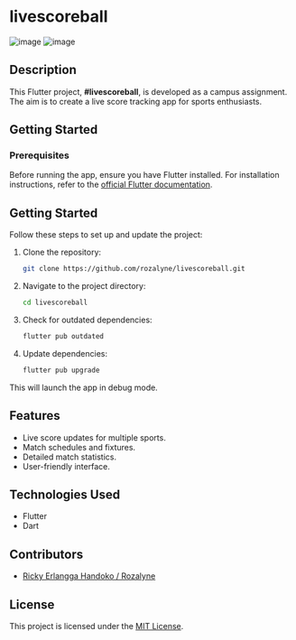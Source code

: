 # livescoreball
![image](https://github.com/rozalyne/livescoreball/assets/67235972/ba0d3157-00f5-44db-8580-360263097822)
![image](https://github.com/rozalyne/livescoreball/assets/67235972/740bc43f-65a5-4fb8-8282-0ca6fb8daf42)

## Description

This Flutter project, **#livescoreball**, is developed as a campus assignment.
The aim is to create a live score tracking app for sports enthusiasts.

## Getting Started

### Prerequisites

Before running the app, ensure you have Flutter installed. For installation instructions,
refer to the [official Flutter documentation](https://flutter.dev/docs/get-started/install).

## Getting Started

Follow these steps to set up and update the project:

1. Clone the repository:
    ```sh
    git clone https://github.com/rozalyne/livescoreball.git
    ```

2. Navigate to the project directory:
    ```sh
    cd livescoreball
    ```

3. Check for outdated dependencies:
    ```sh
    flutter pub outdated
    ```


4. Update dependencies:
    ```sh
    flutter pub upgrade
    ```

This will launch the app in debug mode.

## Features

- Live score updates for multiple sports.
- Match schedules and fixtures.
- Detailed match statistics.
- User-friendly interface.

## Technologies Used

- Flutter
- Dart

## Contributors

- [Ricky Erlangga Handoko / Rozalyne](https://github.com/rozalyne/)

## License

This project is licensed under the [MIT License](LICENSE).
